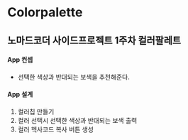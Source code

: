 # Colorpalette

## 노마드코더 사이드프로젝트 1주차 컬러팔레트

#### App 컨셉

- 선택한 색상과 반대되는 보색을 추천해준다.

#### App 설계

1. 컬러칩 만들기
2. 컬러 선택시 선택한 색상과 반대되는 보색 출력
3. 컬러 헥사코드 복사 버튼 생성
